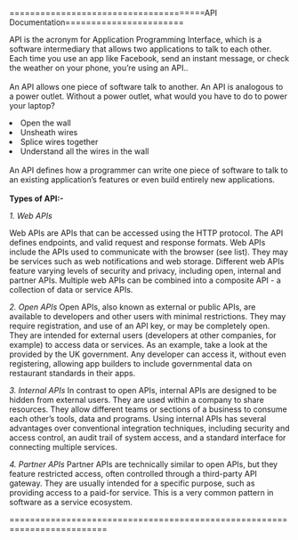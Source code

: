======================================API Documentation=======================

API is the acronym for Application Programming Interface, which is a software intermediary that allows two applications to talk to each other. Each time you use an app like Facebook, send an instant message, or check the weather on your phone, you’re using an API..<br><br>An API allows one piece of software talk to another. An API is analogous to a power outlet. Without a power outlet, what would you have to do to power your laptop?

<li>Open the wall</ol><br>
<li>Unsheath wires<br>
<li>Splice wires together<br>
<li>Understand all the wires in the wall<br><br>
An API defines how a programmer can write one piece of software to talk to an existing application’s features or even build entirely new applications.
  <br><br><b>Types of API:-</b><br>
  
<i>1. Web APIs</i></li>
Web APIs are APIs that can be accessed using the HTTP protocol. The API defines endpoints, and valid request and response formats. Web APIs include the APIs used to communicate with the browser (see  list). They may be services such as web notifications and web storage. Different web APIs feature varying levels of security and privacy, including open, internal and partner APIs. Multiple web APIs can be combined into a composite API - a collection of data or service APIs.

<i>2. Open APIs</i></li>
Open APIs, also known as external or public APIs, are available to developers and other users with minimal restrictions. They may require registration, and use of an API key, or may be completely open. They are intended for external users (developers at other companies, for example) to access data or services. As an example, take a look at the  provided by the UK government. Any developer can access it, without even registering, allowing app builders to include governmental data on restaurant standards in their apps.

<i>3. Internal APIs</i></li>
In contrast to open APIs, internal APIs are designed to be hidden from external users. They are used within a company to share resources. They allow different teams or sections of a business to consume each other’s tools, data and programs. Using internal APIs has several advantages over conventional integration techniques, including security and access control, an audit trail of system access, and a standard interface for connecting multiple services.

<i>4. Partner APIs</i></li>
Partner APIs are technically similar to open APIs, but they feature restricted access, often controlled through a third-party API gateway. They are usually intended for a specific purpose, such as providing access to a paid-for service. This is a very common pattern in software as a service ecosystem.



=========================================================================
<!--
**saivikasG/saivikasG** is a ✨ _special_ ✨ repository because its `README.md` (this file) appears on your GitHub profile.

Here are some ideas to get you started:

- 🔭 I’m currently working on ...
- 🌱 I’m currently learning ...
- 👯 I’m looking to collaborate on ...
- 🤔 I’m looking for help with ...
- 💬 Ask me about ...
- 📫 How to reach me: ...
- 😄 Pronouns: ...
- ⚡ Fun fact: ...
-->
